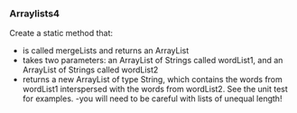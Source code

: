 ### Arraylists4

Create a static method that:
- is called mergeLists and returns an ArrayList
- takes two parameters: an ArrayList of Strings called wordList1, and an ArrayList of Strings called wordList2
- returns a new ArrayList of type String, which contains the words from wordList1 interspersed with the words  from wordList2. See the unit test for examples.
-you will need to be careful with lists of unequal length!
